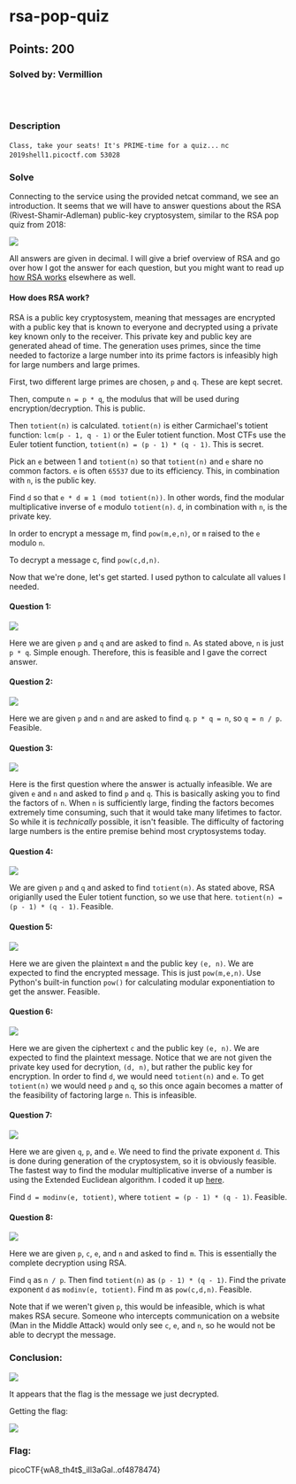 # rsa-pop-quiz
## Points: 200
### Solved by: Vermillion
<br></br>
### Description

`Class, take your seats! It's PRIME-time for a quiz...` `nc 2019shell1.picoctf.com 53028` ` `

### Solve

Connecting to the service using the provided netcat command, we see an introduction. It seems that we will have to answer questions about the RSA (Rivest-Shamir-Adleman) public-key cryptosystem, similar to the RSA pop quiz from 2018:

![](/Images/2019/picoCTF/rsapopquizintro.PNG)

All answers are given in decimal. I will give a brief overview of RSA and go over how I got the answer for each question, but you might want to read up [how RSA works](https://en.wikipedia.org/wiki/RSA_(cryptosystem)#Operation) elsewhere as well.

#### How does RSA work?

RSA is a public key cryptosystem, meaning that messages are encrypted with a public key that is known to everyone and decrypted using a private key known only to the receiver. This private key and public key are generated ahead of time. The generation uses primes, since the time needed to factorize a large number into its prime factors is infeasibly high for large numbers and large primes.

First, two different large primes are chosen, `p` and `q`. These are kept secret.

Then, compute `n = p * q`, the modulus that will be used during encryption/decryption. This is public.

Then `totient(n)` is calculated. `totient(n)` is either Carmichael's totient function: `lcm(p - 1, q - 1)` or the Euler totient function. Most CTFs use the Euler totient function, `totient(n) = (p - 1) * (q - 1)`. This is secret.

Pick an `e` between 1 and `totient(n)` so that `totient(n)` and `e` share no common factors. `e` is often `65537` due to its efficiency. This, in combination with `n`, is the public key.

Find `d` so that `e * d ≡ 1 (mod totient(n))`. In other words, find the modular multiplicative inverse of `e` modulo `totient(n)`. `d`, in combination with `n`, is the private key.

In order to encrypt a message m, find `pow(m,e,n)`, or `m` raised to the `e` modulo `n`.

To decrypt a message c, find `pow(c,d,n)`.

Now that we're done, let's get started. I used python to calculate all values I needed.

#### Question 1:
![](/Images/2019/picoCTF/rsapopquizq1.PNG)

Here we are given `p` and `q` and are asked to find `n`. As stated above, `n` is just `p * q`. Simple enough. Therefore, this is feasible and I gave the correct answer.

#### Question 2:
![](/Images/2019/picoCTF/rsapopquizq2.PNG)

Here we are given `p` and `n` and are asked to find `q`. `p * q = n`, so `q = n / p`. Feasible.

#### Question 3:
![](/Images/2019/picoCTF/rsapopquizq3.PNG)

Here is the first question where the answer is actually infeasible. We are given `e` and `n` and asked to find `p` and `q`. This is basically asking you to find the factors of `n`. When `n` is sufficiently large, finding the factors becomes extremely time consuming, such that it would take many lifetimes to factor. So while it is *technically* possible, it isn't feasible. The difficulty of factoring large numbers is the entire premise behind most cryptosystems today.

#### Question 4:
![](/Images/2019/picoCTF/rsapopquizq4.PNG)

We are given `p` and `q` and asked to find `totient(n)`. As stated above, RSA origianlly used the Euler totient function, so we use that here. `totient(n) = (p - 1) * (q - 1)`. Feasible.

#### Question 5:
![](/Images/2019/picoCTF/rsapopquizq5.PNG)

Here we are given the plaintext `m` and the public key `(e, n)`. We are expected to find the encrypted message. This is just `pow(m,e,n)`. Use Python's built-in function `pow()` for calculating modular exponentiation to get the answer. Feasible.

#### Question 6:
![](/Images/2019/picoCTF/rsapopquizq6.PNG)

Here we are given the ciphertext `c` and the public key `(e, n)`. We are expected to find the plaintext message. Notice that we are not given the private key used for decrytion, `(d, n)`, but rather the public key for encryption. In order to find `d`, we would need `totient(n)` and `e`. To get `totient(n)` we would need `p` and `q`, so this once again becomes a matter of the feasibility of factoring large `n`. This is infeasible.

#### Question 7:
![](/Images/2019/picoCTF/rsapopquizq7.PNG)

Here we are given `q`, `p`, and `e`. We need to find the private exponent `d`. This is done during generation of the cryptosystem, so it is obviously feasible. The fastest way to find the modular multiplicative inverse of a number is using the Extended Euclidean algorithm. I coded it up [here](modinv.py).

Find `d = modinv(e, totient)`, where `totient = (p - 1) * (q - 1)`. Feasible.

#### Question 8:
![](/Images/2019/picoCTF/rsapopquizq8.PNG)

Here we are given `p`, `c`, `e`, and `n` and asked to find `m`. This is essentially the complete decryption using RSA.

Find `q` as `n / p`. Then find `totient(n)` as `(p - 1) * (q - 1)`. Find the private exponent `d` as `modinv(e, totient)`. Find m as `pow(c,d,n)`. Feasible. 

Note that if we weren't given `p`, this would be infeasible, which is what makes RSA secure. Someone who intercepts communication on a website (Man in the Middle Attack) would only see `c`, `e`, and `n`, so he would not be able to decrypt the message.

### Conclusion:

![](/Images/2019/picoCTF/rsapopquizconclusion.PNG)

It appears that the flag is the message we just decrypted.

Getting the flag:

![](/Images/2019/picoCTF/rsapopquizflag.PNG)

### Flag:
picoCTF{wA8_th4t$_ill3aGal..of4878474}
